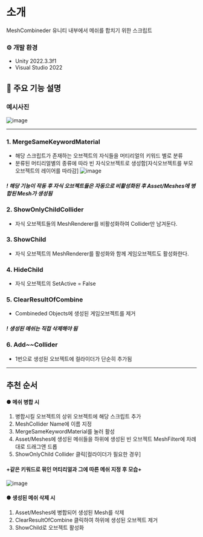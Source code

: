 # 소개
MeshCombineder
유니티 내부에서 메쉬를 합치기 위한 스크립트



### ⚙️ 개발 환경
- Unity 2022.3.3f1
- Visual Studio 2022



## 📌 주요 기능 설명
### 예시사진
![image](https://github.com/ImKrap/MeshCombineder/assets/157236702/52d87224-3244-45e0-ae7f-96cb5186bf03)

---


### 1. MergeSameKeywordMaterial
- 해당 스크립트가 존재하는 오브젝트의 자식들을 머티리얼의 키워드 별로 분류
- 분류된 머티리얼별의 종류에 따라 빈 자식오브젝트로 생성함[자식오브젝트를 부모 오브젝트의 레이어를 따라감]
  ![image](https://github.com/ImKrap/MeshCombineder/assets/157236702/9225f18b-cc31-4bb1-9861-89857f2924fe)

##### ! 해당 기능이 작동 후 자식 오브젝트들은 자동으로 비활성화된 후 Asset/Meshes에 병합된 Mesh가 생성됨


### 2. ShowOnlyChildCollider
- 자식 오브젝트들의 MeshRenderer를 비활성화하여 Collider만 남겨둔다.

### 3. ShowChild
- 자식 오브젝트의 MeshRenderer를 활성화와 함께 게임오브젝트도 활성화한다.


### 4. HideChild
- 자식 오브젝트의 SetActive = False


### 5. ClearResultOfCombine
- Combineded Objects에 생성된 게임오브젝트를 제거
##### ! 생성된 메쉬는 직접 삭제해야 됨


### 6. Add~~Collider
- 1번으로 생성된 오브젝트에 컬라이더가 단순히 추가됨

---



## 추천 순서

#### ● 메쉬 병합 시
1. 병합시킬 오브젝트의 상위 오브젝트에 해당 스크립트 추가
2. MeshCollider Name에 이름 지정
3. MergeSameKeywordMaterial를 눌러 활성
4. Asset/Meshes에 생성된 메쉬들을 하위에 생성된 빈 오브젝트 MeshFilter에 차례대로 드래그앤 드롭
5. ShowOnlyChild Collider 클릭[컬라이더가 필요한 경우]

#### +같은 키워드로 묶인 머티리얼과 그에 따른 메쉬 지정 후 모습+
![image](https://github.com/ImKrap/MeshCombineder/assets/157236702/75a0ab17-0aad-47a6-8d60-68f26e9a1fc2)



#### ● 생성된 메쉬 삭제 시
1. Asset/Meshes에 병합되어 생성된 Mesh를 삭제
2. ClearResultOfCombine 클릭하여 하위에 생성된 오브젝트 제거
3. ShowChild로 오브젝트 활성화
